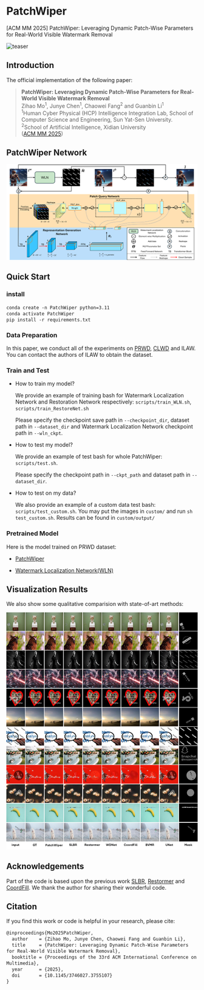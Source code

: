 # PatchWiper
[ACM MM 2025] PatchWiper: Leveraging Dynamic Patch-Wise Parameters for Real-World Visible Watermark Removal

![teaser](figs/teaser.png)

## Introduction
The official implementation of the following paper:

> 
> **PatchWiper: Leveraging Dynamic Patch-Wise Parameters for Real-World Visible Watermark Removal**
> <br>Zihao Mo<sup>1</sup>, Junye Chen<sup>1</sup>, Chaowei Fang<sup>2</sup> and Guanbin Li<sup>1</sup>
> <br><sup>1</sup>Human Cyber Physical (HCP) Intelligence Integration Lab, School of Computer Science and Engineering, Sun Yat-Sen University.
> <br><sup>2</sup>School of Artificial Intelligence, Xidian University<br>
([ACM MM 2025](https://drive.google.com/file/d/1H5QfambDnhI2pyo41lwsZRcsqS-tf_D8/view?usp=drive_link))

## PatchWiper Network

![model](figs/model.png)

## Quick Start


### install

```
conda create -n PatchWiper python=3.11
conda activate PatchWiper
pip install -r requirements.txt
```

### Data Preparation

In this paper, we conduct all of the experiments on [PRWD](https://drive.google.com/file/d/1FS26k3e1ogjAmFz_Z2yfmXMpGhGd5SwV/view?usp=drive_link), [CLWD](https://drive.google.com/file/d/17y1gkUhIV6rZJg1gMG-gzVMnH27fm4Ij/view?usp=sharing) and ILAW. You can contact the authors of ILAW to obtain the dataset.


### Train and Test

- How to train my model?

  We provide an example of training bash for Watermark Localization Network and Restoration Network respectively: ```scripts/train_WLN.sh```, ```scripts/train_RestoreNet.sh``` 

  Please specify the checkpoint save path in ```--checkpoint_dir```, dataset path in ```--dataset_dir``` and Watermark Localization Network checkpoint path in ```--wln_ckpt```.

- How to test my model?

  We provide an example of test bash for whole PatchWiper: ```scripts/test.sh```.

  Please specify the checkpoint path in ```--ckpt_path``` and dataset path in ```--dataset_dir```.

- How to test on my data?

  We also provide an example of a custom data test bash: ```scripts/test_custom.sh```. You may put the images in ```custom/``` and run ```sh test_custom.sh```. Results can be found in ```custom/output/```


### Pretrained Model
Here is the model trained on PRWD dataset:

- [PatchWiper](https://drive.google.com/file/d/1fhbSgktTkp7DhfVkZ8yg3sR3AFAs-YiH/view?usp=drive_link)

- [Watermark Localization Network(WLN)](https://drive.google.com/file/d/18S5qVF9G8wBZ_kXiszYFVvReP7knZ-Wi/view?usp=drive_link)

## Visualization Results
We also show some qualitative comparision with state-of-art methods:

![qualitative](figs/qualitative_sup.png)

## **Acknowledgements**
Part of the code is based upon the previous work [SLBR](https://github.com/bcmi/SLBR-Visible-Watermark-Removal), [Restormer](https://github.com/swz30/Restormer) and [CoordFill](https://github.com/NiFangBaAGe/CoordFill). We thank the author for sharing their wonderful code.


## Citation
If you find this work or code is helpful in your research, please cite:

```
@inproceedings{Mo2025PatchWiper,
  author    = {Zihao Mo, Junye Chen, Chaowei Fang and Guanbin Li},
  title     = {PatchWiper: Leveraging Dynamic Patch-Wise Parameters for Real-World Visible Watermark Removal},
  booktitle = {Proceedings of the 33rd ACM International Conference on Multimedia},
  year      = {2025},
  doi       = {10.1145/3746027.3755107}
}
```